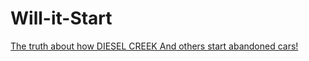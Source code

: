 # Will-it-Start
[The truth about how DIESEL CREEK And others start abandoned cars!](https://youtu.be/i_1FvEq9JyA)
